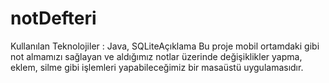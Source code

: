 # notDefteri
Kullanılan Teknolojiler  : Java, SQLiteAçıklama
Bu proje mobil ortamdaki gibi not almamızı sağlayan ve aldığımız notlar üzerinde değişiklikler yapma, eklem, silme gibi işlemleri yapabileceğimiz bir masaüstü uygulamasıdır.
